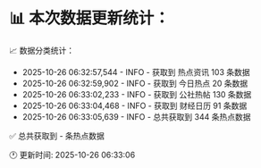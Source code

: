 📊 本次数据更新统计：
==========================

📈 数据分类统计：
- 2025-10-26 06:32:57,544 - INFO - 获取到 热点资讯 103 条数据
- 2025-10-26 06:32:59,902 - INFO - 获取到 今日热点 20 条数据
- 2025-10-26 06:33:02,233 - INFO - 获取到 公社热帖 130 条数据
- 2025-10-26 06:33:04,468 - INFO - 获取到 财经日历 91 条数据
- 2025-10-26 06:33:05,639 - INFO - 总共获取到 344 条热点数据

✅ 总共获取到 - 条热点数据

🕐 更新时间: 2025-10-26 06:33:06
